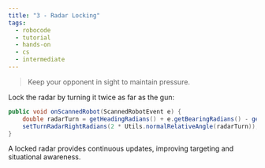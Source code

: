 ```yaml
---
title: "3 - Radar Locking"
tags:
  - robocode
  - tutorial
  - hands-on
  - cs
  - intermediate
---
```


> Keep your opponent in sight to maintain pressure.

Lock the radar by turning it twice as far as the gun:

```java
public void onScannedRobot(ScannedRobotEvent e) {
    double radarTurn = getHeadingRadians() + e.getBearingRadians() - getRadarHeadingRadians();
    setTurnRadarRightRadians(2 * Utils.normalRelativeAngle(radarTurn));
}
```

A locked radar provides continuous updates, improving targeting and situational awareness.

